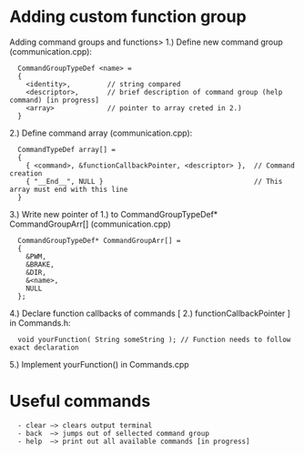 # Adding custom function group

Adding command groups and functions>
1.) Define new command group (communication.cpp):

      CommandGroupTypeDef <name> = 
      {
        <identity>,         // string compared
        <descriptor>,       // brief description of command group (help command) [in progress]
        <array>             // pointer to array creted in 2.)
      }      
2.) Define command array (communication.cpp):
      
      CommandTypeDef array[] =
      {
        { <command>, &functionCallbackPointer, <descriptor> },  // Command creation
        { "__End__", NULL }                                     // This array must end with this line
      }      
3.) Write new pointer of 1.) to CommandGroupTypeDef* CommandGroupArr[] (communication.cpp)

      CommandGroupTypeDef* CommandGroupArr[] = 
      {
        &PWM,
        &BRAKE,
        &DIR,
        &<name>,
        NULL
      };
4.) Declare function callbacks of commands [ 2.) functionCallbackPointer ] in Commands.h:

      void yourFunction( String someString ); // Function needs to follow exact declaration
5.) Implement yourFunction() in Commands.cpp

# Useful commands
      - clear –> clears output terminal
      - back  –> jumps out of sellected command group
      - help  –> print out all available commands [in progress]
